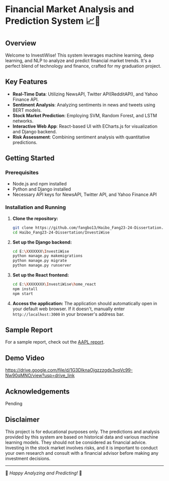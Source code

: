 # Financial Market Analysis and Prediction System 📈🤖

## Overview
Welcome to InvestiWise! This system leverages machine learning, deep learning, and NLP to analyze and predict financial market trends. It's a perfect blend of technology and finance, crafted for my graduation project.

## Key Features
- **Real-Time Data**: Utilizing NewsAPI, Twitter API(RedditAPI), and Yahoo Finance API.
- **Sentiment Analysis**: Analyzing sentiments in news and tweets using BERT models.
- **Stock Market Prediction**: Employing SVM, Random Forest, and LSTM networks.
- **Interactive Web App**: React-based UI with ECharts.js for visualization and Django backend.
- **Risk Assessment**: Combining sentiment analysis with quantitative predictions.

## Getting Started

### Prerequisites
- Node.js and npm installed
- Python and Django installed
- Necessary API keys for NewsAPI, Twitter API, and Yahoo Finance API

### Installation and Running

1. **Clone the repository:**
    ```sh
    git clone https://github.com/fangbo13/Haibo_Fang23-24-Dissertation.git
    cd Haibo_Fang23-24-Dissertation/InvestiWise
    ```

2. **Set up the Django backend:**
    ```sh
    cd E:\XXXXXXX\InvestiWise
    python manage.py makemigrations
    python manage.py migrate
    python manage.py runserver
    ```

3. **Set up the React frontend:**
    ```sh
    cd E:\XXXXXXXX\InvestiWise\home_react
    npm install
    npm start
    ```

4. **Access the application:**
    The application should automatically open in your default web browser. If it doesn't, manually enter `http://localhost:3000` in your browser's address bar.

## Sample Report
For a sample report, check out the [AAPL report](https://github.com/fangbo13/InvestiWise/blob/main/AAPL_report.pdf).

## Demo Video
https://drive.google.com/file/d/1G3DIknaOjgzzzgdx3vqVc99-Nw90qMNO/view?usp=drive_link

## Acknowledgements
Pending

## Disclaimer
This project is for educational purposes only. The predictions and analysis provided by this system are based on historical data and various machine learning models. They should not be considered as financial advice. Investing in the stock market involves risks, and it is important to conduct your own research and consult with a financial advisor before making any investment decisions.

---

🚀 *Happy Analyzing and Predicting!* 🚀

